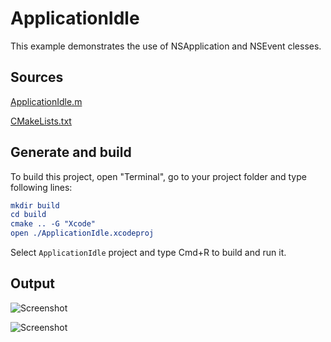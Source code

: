 # ApplicationIdle

This example demonstrates the use of NSApplication and NSEvent clesses.

## Sources

[ApplicationIdle.m](ApplicationIdle.m)

[CMakeLists.txt](CMakeLists.txt)

## Generate and build

To build this project, open "Terminal", go to your project folder and type following lines:

``` cmake
mkdir build
cd build
cmake .. -G "Xcode"
open ./ApplicationIdle.xcodeproj
```

Select `ApplicationIdle` project and type Cmd+R to build and run it.

## Output

![Screenshot](../../../docs/Pictures/ApplicationIdle.png)

![Screenshot](../../../docs/Pictures/ApplicationIdleDark.png)
